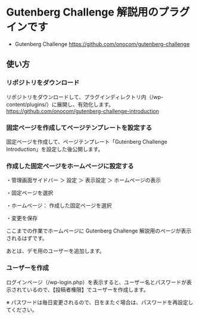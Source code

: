 # Gutenberg Challenge 解説用のプラグインです

- Gutenberg Challenge
https://github.com/onocom/gutenberg-challenge

## 使い方

### リポジトリをダウンロード

リポジトリをダウンロードして、プラグインディレクトリ内（/wp-content/plugins/）に展開し、有効化します。
https://github.com/onocom/gutenberg-challenge-introduction

### 固定ページを作成してページテンプレートを設定する

固定ページを作成して、ページテンプレート「Gutenberg Challenge Introduction」を設定した後公開します。

### 作成した固定ページをホームページに設定する

・管理画面サイドバー ＞ 設定 ＞ 表示設定 ＞ ホームページの表示

・固定ページを選択

・ホームページ： 作成した固定ページを選択

・変更を保存

ここまでの作業でホームページに Gutenberg Challenge 解説用のページが表示されるはずです。

あとは、デモ用のユーザーを追加します。

### ユーザーを作成

ログインページ（/wp-login.php）を表示すると、ユーザー名とパスワードが表示されているので、【投稿者権限】でユーザーを作成します。

※ パスワードは毎日変更されるので、日をまたぐ場合は、パスワードを再設定してください。
